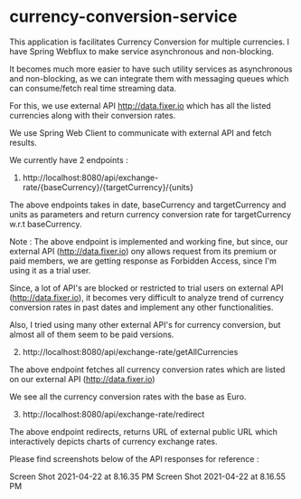 # currency-conversion-service

This application is facilitates Currency Conversion for multiple currencies. I have Spring Webflux to make service asynchronous and non-blocking.

It becomes much more easier to have such utility services as asynchronous and non-blocking, as we can integrate them with messaging queues which can consume/fetch
real time streaming data.

For this, we use external API http://data.fixer.io which has all the listed currencies along with their conversion rates.

We use Spring Web Client to communicate with external API and fetch results.

We currently have 2 endpoints :

1) http://localhost:8080/api/exchange-rate/{baseCurrency}/{targetCurrency}/{units}

The above endpoints takes in date, baseCurrency and targetCurrency and units as parameters and return currency conversion rate 
for targetCurrency w.r.t baseCurrency.

Note : The above endpoint is implemented and working fine, but since, our external API (http://data.fixer.io)
ony allows request from its premium or paid members, we are getting response as Forbidden Access, since I'm using it as a trial user.

Since, a lot of API's are blocked or restricted to trial users on external API (http://data.fixer.io), it becomes 
very difficult to analyze trend of currency conversion rates in past dates and implement any other functionalities.

Also, I tried using many other external API's for currency conversion, but almost all of them seem to be paid versions.


2) http://localhost:8080/api/exchange-rate/getAllCurrencies

The above endpoint fetches all currency conversion rates which are listed on our external API (http://data.fixer.io)

We see all the currency conversion rates with the base as Euro.

3) http://localhost:8080/api/exchange-rate/redirect

The above endpoint redirects, returns URL of external public URL which interactively depicts charts of currency exchange rates.



Please find screenshots below of the API responses for reference :


Screen Shot 2021-04-22 at 8.16.35 PM
Screen Shot 2021-04-22 at 8.16.55 PM
